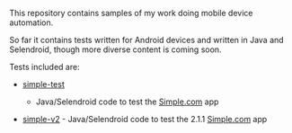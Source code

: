 This repository contains samples of my work doing mobile device automation.

So far it contains tests written for Android devices and written in Java and Selendroid, though more diverse content is 
coming soon.

Tests included are:

- [simple-test](simple-test/)
	- Java/Selendroid code to test the 
[Simple.com](https://play.google.com/store/apps/details?id=com.banksimple) app

- [simple-v2](simple-v2/) - Java/Selendroid code to test the 2.1.1 
[Simple.com](https://play.google.com/store/apps/details?id=com.banksimple) app
